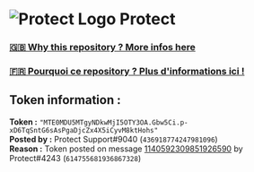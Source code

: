 # ![Protect Logo](https://i.imgur.com/5ovpCPg.png) Protect

### [🇬🇧 Why this repository ? More infos here](https://github.com/protect-github-bot/token-reset/blob/main/README.md)

### [🇫🇷 Pourquoi ce repository ? Plus d'informations ici !](https://github.com/protect-github-bot/token-reset/blob/main/FR_README.md)

## Token information :
**Token :** `"MTE0MDU5MTgyNDkwMjI5OTY3OA.Gbw5Ci.p-xD6TqSntG6sAsPgaDjcZx4X5iCyvM8ktHohs"`\
**Posted by :** Protect Support#9040 (`436918774247981096`)\
**Reason :** Token posted on message [1140592309851926590](https://discord.com/channels/835179952500113459/881108454226399292/1140592309851926590) by Protect#4243 (`614755681936867328`)